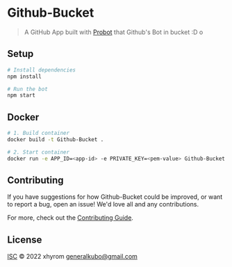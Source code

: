 # Github-Bucket
> A GitHub App built with [Probot](https://github.com/probot/probot) that Github&#x27;s Bot in bucket :D
o

## Setup

```sh
# Install dependencies
npm install

# Run the bot
npm start
```

## Docker

```sh
# 1. Build container
docker build -t Github-Bucket .

# 2. Start container
docker run -e APP_ID=<app-id> -e PRIVATE_KEY=<pem-value> Github-Bucket
```

## Contributing

If you have suggestions for how Github-Bucket could be improved, or want to report a bug, open an issue! We'd love all and any contributions.

For more, check out the [Contributing Guide](CONTRIBUTING.md).

## License

[ISC](LICENSE) © 2022 xhyrom <generalkubo@gmail.com>
